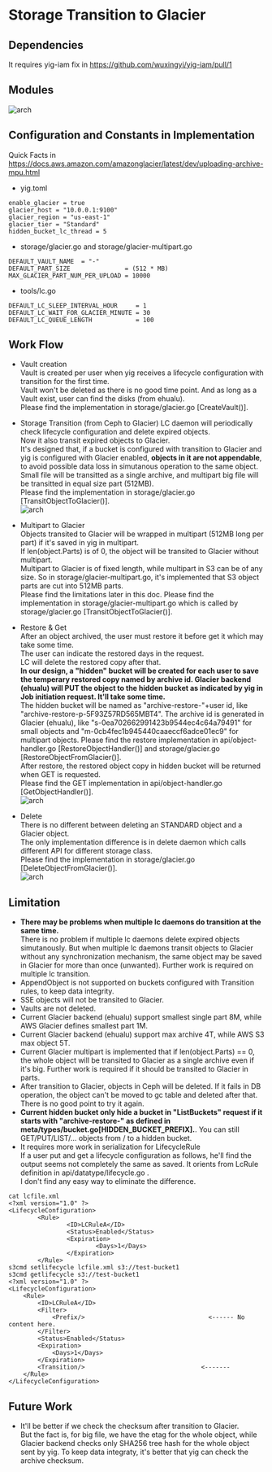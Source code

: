 # Storage Transition to Glacier
## Dependencies
It requires yig-iam fix in https://github.com/wuxingyi/yig-iam/pull/1    

## Modules    
![arch](https://github.com/woclouds3/yig/blob/glacier/doc/picture/glacier_modules.png)    

## Configuration and Constants in Implementation
Quick Facts in https://docs.aws.amazon.com/amazonglacier/latest/dev/uploading-archive-mpu.html  
* yig.toml
```
enable_glacier = true
glacier_host = "10.0.0.1:9100"
glacier_region = "us-east-1"
glacier_tier = "Standard"
hidden_bucket_lc_thread = 5 
```
* storage/glacier.go and storage/glacier-multipart.go
```
DEFAULT_VAULT_NAME  = "-"    
DEFAULT_PART_SIZE               = (512 * MB)  
MAX_GLACIER_PART_NUM_PER_UPLOAD = 10000  
```
* tools/lc.go  
```
DEFAULT_LC_SLEEP_INTERVAL_HOUR     = 1
DEFAULT_LC_WAIT_FOR_GLACIER_MINUTE = 30
DEFAULT_LC_QUEUE_LENGTH            = 100
```

## Work Flow
* Vault creation  
Vault is created per user when yig receives a lifecycle configuration with transition for the first time.  
Vault won't be deleted as there is no good time point. And as long as a Vault exist, user can find the disks (from ehualu).  
Please find the implementation in storage/glacier.go [CreateVault()].   
  
* Storage Transition (from Ceph to Glacier)
LC daemon will periodically check lifecycle configuration and delete expired objects.  
Now it also transit expired objects to Glacier.  
It's designed that, if a bucket is configured with transition to Glacier and yig is configured with Glacier enabled, **objects in it are not appendable**, to avoid possible data loss in simutanous operation to the same object.
Small file will be transitted as a single archive, and multipart big file will be transitted in equal size part (512MB).   
Please find the implementation in storage/glacier.go [TransitObjectToGlacier()].   
![arch](https://github.com/woclouds3/yig/blob/glacier/doc/picture/glacier_transit.png)

* Multipart to Glacier   
Objects transited to Glacier will be wrapped in multipart (512MB long per part) if it's saved in yig in multipart.   
If len(object.Parts) is of 0, the object will be transited to Glacier without multipart.  
Multipart to Glacier is of fixed length, while multipart in S3 can be of any size. So in storage/glacier-multipart.go, it's implemented that S3 object parts are cut into 512MB parts.  
Please find the limitations later in this doc.
Please find the implementation in storage/glacier-multipart.go which is called by storage/glacier.go [TransitObjectToGlacier()].   

* Restore & Get  
After an object archived, the user must restore it before get it which may take some time.  
The user can indicate the restored days in the request.  
LC will delete the restored copy after that.  
**In our design, a "hidden" bucket will be created for each user to save the temperary restored copy named by archive id. Glacier backend (ehualu) will PUT the object to the hidden bucket as indicated by yig in Job initiation request. It'll take some time.**   
The hidden bucket will be named as "archive-restore-"+user id, like "archive-restore-p-5F93Z57RD565MBT4".
The archive id is generated in Glacier (ehualu), like "s-0ea702662991423b9544ec4c64a79491" for small objects and "m-0cb4fec1b945440caaeccf6adce01ec9" for multipart objects.
Please find the restore implementation in api/object-handler.go [RestoreObjectHandler()] and storage/glacier.go [RestoreObjectFromGlacier()].   
After restore, the restored object copy in hidden bucket will be returned when GET is requested.  
Please find the GET implementation in api/object-handler.go [GetObjectHandler()].  
![arch](https://github.com/woclouds3/yig/blob/glacier/doc/picture/glacier_restore_and_get.png)

* Delete   
There is no different between deleting an STANDARD object and a Glacier object.  
The only implementation difference is in delete daemon which calls different API for different storage class.  
Please find the implementation in storage/glacier.go [DeleteObjectFromGlacier()].   
![arch](https://github.com/woclouds3/yig/blob/glacier/doc/picture/glacier_delete.png)  

## Limitation
* **There may be problems when multiple lc daemons do transition at the same time.**  
There is no problem if multiple lc daemons delete expired objects simutanously.
But when multiple lc daemons transit objects to Glacier without any synchronization mechanism, the same object may be saved in Glacier for more than once (unwanted).
Further work is required on multiple lc transition.
* AppendObject is not supported on buckets configured with Transition rules, to keep data integrity.  
* SSE objects will not be transited to Glacier.  
* Vaults are not deleted.  
* Current Glacier backend (ehualu) support smallest single part 8M, while AWS Glacier defines smallest part 1M.
* Current Glacier backend (ehualu) support max archive 4T, while AWS S3 max object 5T.  
* Current Glacier multipart is implemented that if len(object.Parts) == 0, the whole object will be transited to Glacier as a single archive even if it's big. Further work is required if it should be transited to Glacier in parts.     
* After transition to Glacier, objects in Ceph will be deleted. If it fails in DB operation, the object can't be moved to gc table and deleted after that. There is no good point to try it again.   
* **Current hidden bucket only hide a bucket in "ListBuckets" request if it starts with "archive-restore-" as defined in meta/types/bucket.go[HIDDEN_BUCKET_PREFIX].**. You can still GET/PUT/LIST/... objects from / to a hidden bucket.   
* It requires more work in serialization for LifecycleRule  
If a user put and get a lifecycle configuration as follows, he'll find the output seems not completely the same as saved.
It orients from LcRule definition in api/datatype/lifecycle.go .  
I don't find any easy way to eliminate the difference.
```
cat lcfile.xml
<?xml version="1.0" ?> 
<LifecycleConfiguration>
        <Rule>
                <ID>LCRuleA</ID>
                <Status>Enabled</Status>
                <Expiration>
                        <Days>1</Days>
                </Expiration>
        </Rule>
s3cmd setlifecycle lcfile.xml s3://test-bucket1
s3cmd getlifecycle s3://test-bucket1
<?xml version="1.0" ?>
<LifecycleConfiguration>
	<Rule>
		<ID>LCRuleA</ID>
		<Filter>
			<Prefix/>                                  <------ No content here.
		</Filter>
		<Status>Enabled</Status>
		<Expiration>
			<Days>1</Days>
		</Expiration>
		<Transition/>                                <-------
	</Rule>
</LifecycleConfiguration>
```
## Future Work
* It'll be better if we check the checksum after transition to Glacier.  
But the fact is, for big file, we have the etag for the whole object, while Glacier backend checks only SHA256 tree hash for the whole object sent by yig.
To keep data integraty, it's better that yig can check the archive checksum.  

